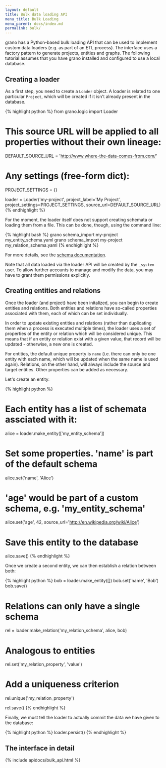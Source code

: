 ```yaml
---
layout: default
title: Bulk data loading API
menu_title: Bulk Loading
menu_parent: docs/index.md
permalink: bulk/
---
```


grano has a Python-based bulk loading API that can be used to implement custom data loaders (e.g. as part of an ETL process). The interface uses a factory pattern to generate projects, entities and graphs. The following tutorial assumes that you have grano installed and configured to use a local database.


## Creating a loader

As a first step, you need to create a ``Loader`` object. A loader is related to one particular ``Project``, which will be created if it isn't already present in the database.

{% highlight python %}
from grano.logic import Loader

# This source URL will be applied to all properties without their own lineage:
DEFAULT_SOURCE_URL = 'http://www.where-the-data-comes-from.com/'

# Any settings (free-form dict):
PROJECT_SETTINGS = {} 

loader = Loader('my-project', project_label='My Project',
    project_settings=PROJECT_SETTINGS, source_url=DEFAULT_SOURCE_URL)
{% endhighlight %}

For the moment, the loader itself does not support creating schemata or loading them from a file. This can be done, though, using the command line:

{% highlight bash %}
grano schema_import my-project my_entity_schema.yaml
grano schema_import my-project my_relation_schema.yaml
{% endhighlight %}

For more details, see the [schema documentation](/docs/schema).

Note that all data loaded via the loader API will be created by the ``_system`` user. To allow further accounts to manage and modify the data, you may have to grant them permissions explicitly.


## Creating entities and relations

Once the loader (and project) have been initalized, you can begin to create entities and relations. Both entities and relations have so-called properties associated with them, each of which can be set individually. 

In order to update existing entities and relations (rather than duplicating them when a process is executed multiple times), the loader uses a set of properties of the entity or relation which will be considered unique. This means that if an entity or relation exist with a given value, that record will be updated - otherwise, a new one is created.

For entities, the default unique property is ``name`` (i.e. there can only be one entity with each name, which will be updated when the same name is used again). Relations, on the other hand, will always include the source and target entities. Other properties can be added as necessary. 

Let's create an entity:

{% highlight python %}
# Each entity has a list of schemata assciated with it:
alice = loader.make_entity(['my_entity_schema'])

# Set some properties. 'name' is part of the default schema
alice.set('name', 'Alice')

# 'age' would be part of a custom schema, e.g. 'my_entity_schema'
alice.set('age', 42, source_url='http://en.wikipedia.org/wiki/Alice')

# Save this entity to the database
alice.save()
{% endhighlight %}

Once we create a second entity, we can then establish a relation between both:

{% highlight python %}
bob = loader.make_entity([])
bob.set('name', 'Bob')
bob.save()

# Relations can only have a single schema
rel = loader.make_relation('my_relation_schema', alice, bob)

# Analogous to entities
rel.set('my_relation_property', 'value')

# Add a uniqueness criterion
rel.unique('my_relation_property')

rel.save()
{% endhighlight %}

Finally, we must tell the loader to actually commit the data we have given to the database:

{% highlight python %}
loader.persist()
{% endhighlight %}


## The interface in detail

<div class="sphinx-include">
    {% include apidocs/bulk_api.html %}
</div>

